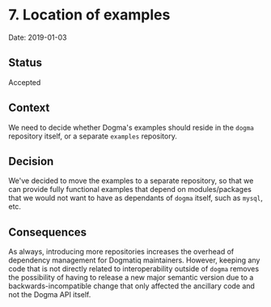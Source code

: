 # 7. Location of examples

Date: 2019-01-03

## Status

Accepted

## Context

We need to decide whether Dogma's examples should reside in the `dogma`
repository itself, or a separate `examples` repository.

## Decision

We've decided to move the examples to a separate repository, so that we can
provide fully functional examples that depend on modules/packages that we would
not want to have as dependants of `dogma` itself, such as `mysql`, etc.

## Consequences

As always, introducing more repositories increases the overhead of dependency
management for Dogmatiq maintainers. However, keeping any code that is not
directly related to interoperability outside of `dogma` removes the possibility
of having to release a new major semantic version due to a
backwards-incompatible change that only affected the ancillary code and not the
Dogma API itself.
